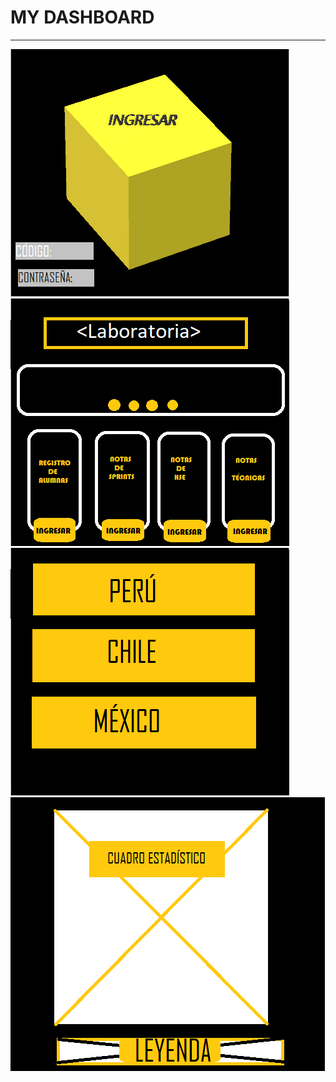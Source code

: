# MY DASHBOARD
***
![alt text](assets/main.png)
![alt text](assets/page1.png)
![alt text](assets/page2.png)
![alt text](assets/page3.png)
